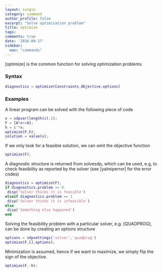 ```yaml
---
layout: single
category: command
author_profile: false
excerpt: "Solve optimization problem"
title: optimize
tags:
comments: true
date: '2016-09-17'
sidebar:
  nav: "commands"
---
```


[optimize] is the common function for solving optimization problems.

### Syntax

````matlab
diagnostics = optimize(Constraints,Objective,options)
````

### Examples

A linear program can be solved with the following piece of code

````matlab
x = sdpvar(length(c),1);
F = [A*x<=b];
h = c'*x;
optimize(F,h);
solution = value(x);
````

If we only look for a feasible solution, we can omit the objective function

````matlab
optimize(F);
````

A diagnostic structure is returned from solvesdp, which can be used, e.g, to check feasibility as reported by the solver (see [yalmiperror] for the error codes)

````matlab
diagnostics = optimize(F);
if diagnostics.problem == 0
 disp('Solver thinks it is feasible')
elseif diagnostics.problem == 1
 disp('Solver thinks it is infeasible')
else
 disp('Something else happened')
end
````

Solving the feasibility problem with a particular solver, e.g. [QUADPROG], can be done by creating an options structure

````matlab
options = sdpsettings('solver','quadprog')
optimize(F,[],options);
````

Minimization is assumed, hence if we want to maximize, we simply flip the sign of the objective.

````matlab
optimize(F,-h);
````
